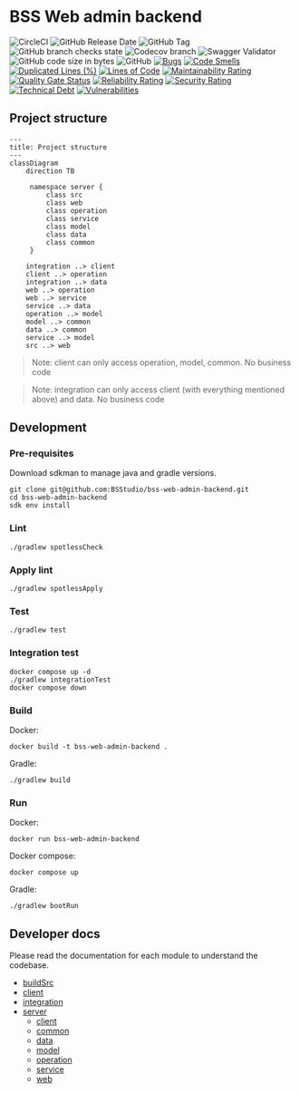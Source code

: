 # BSS Web admin backend

![CircleCI](https://img.shields.io/circleci/build/github/BSStudio/bss-web-admin-backend/main?label=build)
![GitHub Release Date](https://img.shields.io/github/release-date/BSStudio/bss-web-admin-backend)
![GitHub Tag](https://img.shields.io/github/v/tag/BSStudio/bss-web-admin-backend)
![GitHub branch checks state](https://img.shields.io/github/checks-status/BSStudio/bss-web-admin-backend/main)
![Codecov branch](https://img.shields.io/codecov/c/gh/BSStudio/bss-web-admin-backend/main)
![Swagger Validator](https://img.shields.io/swagger/valid/3.0?specUrl=https%3A%2F%2Fraw.githubusercontent.com%2FBSStudio%2Fbss-web-admin-backend%2Fmain%2Fserver%2Fweb%2Fsrc%2Fmain%2Fresources%2Fstatic%2Fopen-api.yaml)
![GitHub code size in bytes](https://img.shields.io/github/languages/code-size/BSStudio/bss-web-admin-backend)
![GitHub](https://img.shields.io/github/license/BSStudio/bss-web-admin-backend)
[![Bugs](https://sonarcloud.io/api/project_badges/measure?project=BSStudio_bss-web-admin-backend&metric=bugs)](https://sonarcloud.io/dashboard?id=BSStudio_bss-web-admin-backend)
[![Code Smells](https://sonarcloud.io/api/project_badges/measure?project=BSStudio_bss-web-admin-backend&metric=code_smells)](https://sonarcloud.io/dashboard?id=BSStudio_bss-web-admin-backend)
[![Duplicated Lines (%)](https://sonarcloud.io/api/project_badges/measure?project=BSStudio_bss-web-admin-backend&metric=duplicated_lines_density)](https://sonarcloud.io/dashboard?id=BSStudio_bss-web-admin-backend)
[![Lines of Code](https://sonarcloud.io/api/project_badges/measure?project=BSStudio_bss-web-admin-backend&metric=ncloc)](https://sonarcloud.io/dashboard?id=BSStudio_bss-web-admin-backend)
[![Maintainability Rating](https://sonarcloud.io/api/project_badges/measure?project=BSStudio_bss-web-admin-backend&metric=sqale_rating)](https://sonarcloud.io/dashboard?id=BSStudio_bss-web-admin-backend)
[![Quality Gate Status](https://sonarcloud.io/api/project_badges/measure?project=BSStudio_bss-web-admin-backend&metric=alert_status)](https://sonarcloud.io/dashboard?id=BSStudio_bss-web-admin-backend)
[![Reliability Rating](https://sonarcloud.io/api/project_badges/measure?project=BSStudio_bss-web-admin-backend&metric=reliability_rating)](https://sonarcloud.io/dashboard?id=BSStudio_bss-web-admin-backend)
[![Security Rating](https://sonarcloud.io/api/project_badges/measure?project=BSStudio_bss-web-admin-backend&metric=security_rating)](https://sonarcloud.io/dashboard?id=BSStudio_bss-web-admin-backend)
[![Technical Debt](https://sonarcloud.io/api/project_badges/measure?project=BSStudio_bss-web-admin-backend&metric=sqale_index)](https://sonarcloud.io/dashboard?id=BSStudio_bss-web-admin-backend)
[![Vulnerabilities](https://sonarcloud.io/api/project_badges/measure?project=BSStudio_bss-web-admin-backend&metric=vulnerabilities)](https://sonarcloud.io/dashboard?id=BSStudio_bss-web-admin-backend)

## Project structure

```mermaid
---
title: Project structure
---
classDiagram
    direction TB

     namespace server {
         class src
         class web
         class operation
         class service
         class model
         class data
         class common
     }

    integration ..> client
    client ..> operation
    integration ..> data
    web ..> operation
    web ..> service
    service ..> data
    operation ..> model
    model ..> common
    data ..> common
    service ..> model
    src ..> web
```

> Note: client can only access operation, model, common. No business code

> Note: integration can only access client (with everything mentioned above) and data. No business
> code

## Development

### Pre-requisites

Download sdkman to manage java and gradle versions.

```shell
git clone git@github.com:BSStudio/bss-web-admin-backend.git
cd bss-web-admin-backend
sdk env install
```

### Lint

```shell
./gradlew spotlessCheck
```

### Apply lint

```shell
./gradlew spotlessApply
```

### Test

```shell
./gradlew test
```

### Integration test

```shell
docker compose up -d
./gradlew integrationTest
docker compose down
```

### Build

Docker:

```shell
docker build -t bss-web-admin-backend .
```

Gradle:

```shell
./gradlew build
```

### Run

Docker:

```shell
docker run bss-web-admin-backend
```

Docker compose:

```shell
docker compose up
```

Gradle:

```shell
./gradlew bootRun
```

## Developer docs

Please read the documentation for each module to understand the codebase.

- [buildSrc](buildSrc/README.md)
- [client](client/README.md)
- [integration](integration/README.md)
- [server](server/README.md)
    - [client](server/client/README.md)
    - [common](server/common/README.md)
    - [data](server/data/README.md)
    - [model](server/model/README.md)
    - [operation](server/operation/README.md)
    - [service](server/service/README.md)
    - [web](server/web/README.md)